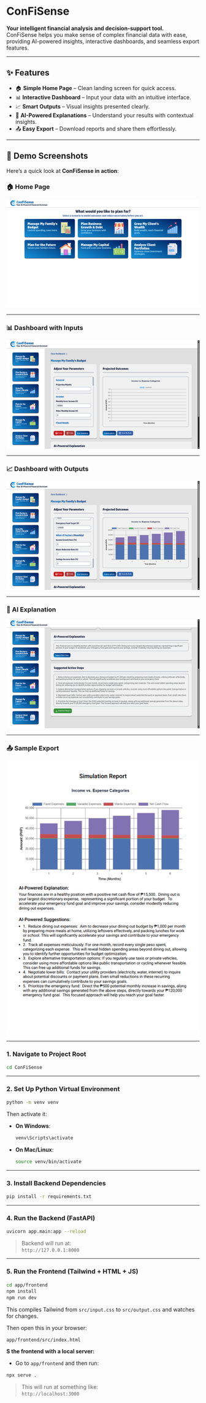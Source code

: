 # ConFiSense

**Your intelligent financial analysis and decision-support tool.**  
ConFiSense helps you make sense of complex financial data with ease, providing AI-powered insights, interactive dashboards, and seamless export features.

---

## ✨ Features

- 🏠 **Simple Home Page** – Clean landing screen for quick access.
- 📊 **Interactive Dashboard** – Input your data with an intuitive interface.
- 📈 **Smart Outputs** – Visual insights presented clearly.
- 🤖 **AI-Powered Explanations** – Understand your results with contextual insights.
- 📤 **Easy Export** – Download reports and share them effortlessly.

---

## 📸 Demo Screenshots

Here’s a quick look at **ConFiSense in action**:  

### 🏠 Home Page  
![Home Page](demo_screenshots/home-page.png)  

---

### 📊 Dashboard with Inputs  
![Dashboard with Inputs](demo_screenshots/dashboard-Winputs.png)  

---

### 📈 Dashboard with Outputs  
![Dashboard with Outputs](demo_screenshots/dashboard-Woutputs.png)  

---

### 🤖 AI Explanation  
![AI Explanation](demo_screenshots/dashboard-AIexplanation.png)  

---

### 📤 Sample Export  
![Sample Export](demo_screenshots/sample-export.png)  

---

### 1. Navigate to Project Root

```bash
cd ConFiSense
```

---

### 2. Set Up Python Virtual Environment

```bash
python -m venv venv
```

Then activate it:

- **On Windows**:

    ```bash
    venv\Scripts\activate
    ```

- **On Mac/Linux**:

    ```bash
    source venv/bin/activate
    ```


---

### 3. Install Backend Dependencies

```bash
pip install -r requirements.txt
```

---

### 4. Run the Backend (FastAPI)

```bash
uvicorn app.main:app --reload
```

> Backend will run at:  
> `http://127.0.0.1:8000`

---

### 5. Run the Frontend (Tailwind + HTML + JS)

```bash
cd app/frontend
npm install
npm run dev
```

This compiles Tailwind from `src/input.css` to `src/output.css` and watches for changes.

Then open this in your browser:

```
app/frontend/src/index.html
```

**S the frontend with a local server:**

- Go to `app/frontend` and then run:

```bash
npx serve .
```

> This will run at something like:  
> `http://localhost:3000`
